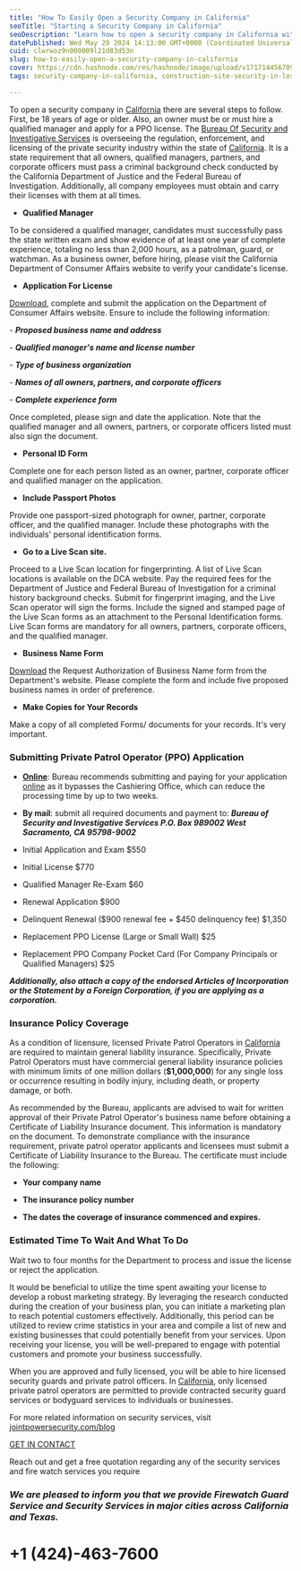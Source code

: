 ```yaml
---
title: "How To Easily Open a Security Company in California"
seoTitle: "Starting a Security Company in California"
seoDescription: "Learn how to open a security company in California with this easy step-by-step guide."
datePublished: Wed May 29 2024 14:13:00 GMT+0000 (Coordinated Universal Time)
cuid: clwrwoz9n000009l21d83d53n
slug: how-to-easily-open-a-security-company-in-california
cover: https://cdn.hashnode.com/res/hashnode/image/upload/v1717144567096/ed62fb0a-e63a-42f0-a85a-9130615c1747.jpeg
tags: security-company-in-california, construction-site-security-in-los-angeles, how-to-start-a-security-company, how-to-open-a-security-company, how-to-easily-own-a-security-company, ways-to-pass-qualified-manager-exam, easily-pass-a-qualified-manager-exam, security-guard-business, open-a-security-guard-company, california-security-services, ways-to-start-a-security-company, security-company-business, open-a-security-company-in-los-angeles, open-a-security-company-in-united-states, open-a-security-company-easily

---
```


To open a security company in [California](https://www.jointpowersecurity.com/security-guard-in-california) there are several steps to follow. First, be 18 years of age or older. Also, an owner must be or must hire a qualified manager and apply for a PPO license. The [Bureau Of Security and Investigative Services](https://www.bsis.ca.gov/) is overseeing the regulation, enforcement, and licensing of the private security industry within the state of [California](https://www.jointpowersecurity.com/security-guard-in-california). It is a state requirement that all owners, qualified managers, partners, and corporate officers must pass a criminal background check conducted by the California Department of Justice and the Federal Bureau of Investigation. Additionally, all company employees must obtain and carry their licenses with them at all times.

* **Qualified Manager**
    

To be considered a qualified manager, candidates must successfully pass the state written exam and show evidence of at least one year of complete experience, totaling no less than 2,000 hours, as a patrolman, guard, or watchman. As a business owner, before hiring, please visit the California Department of Consumer Affairs website to verify your candidate's license.

* **Application For License**
    

[Download](https://www.bsis.ca.gov/forms_pubs/ppo_app.pdf), complete and submit the application on the Department of Consumer Affairs website. Ensure to include the following information:

\- ***Proposed business name and address***

\- ***Qualified manager's name and license number***

\- ***Type of business organization***

\- ***Names of all owners, partners, and corporate officers***

\- ***Complete experience form***

Once completed, please sign and date the application. Note that the qualified manager and all owners, partners, or corporate officers listed must also sign the document.

* **Personal ID Form**
    

Complete one for each person listed as an owner, partner, corporate officer and qualified manager on the application.

* **Include Passport Photos**
    

Provide one passport-sized photograph for owner, partner, corporate officer, and the qualified manager. Include these photographs with the individuals' personal identification forms.

* **Go to a Live Scan site.**
    

Proceed to a Live Scan location for fingerprinting. A list of Live Scan locations is available on the DCA website. Pay the required fees for the Department of Justice and Federal Bureau of Investigation for a criminal history background checks. Submit for fingerprint imaging, and the Live Scan operator will sign the forms. Include the signed and stamped page of the Live Scan forms as an attachment to the Personal Identification forms. Live Scan forms are mandatory for all owners, partners, corporate officers, and the qualified manager.

* **Business Name Form**
    

[Download](https://www.bsis.ca.gov/forms_pubs/ppo_app.pdf) the Request Authorization of Business Name form from the Department's website. Please complete the form and include five proposed business names in order of preference.

* **Make Copies for Your Records**
    

Make a copy of all completed Forms/ documents for your records. It's very important.

### **Submitting Private Patrol Operator (PPO) Application**

* [**Online**](https://www.breeze.ca.gov/): Bureau recommends submitting and paying for your application [online](https://www.breeze.ca.gov/) as it bypasses the Cashiering Office, which can reduce the processing time by up to two weeks.
    
* **By mail**: submit all required documents and payment to: ***Bureau of Security and Investigative Services P.O. Box 989002 West Sacramento, CA 95798-9002***
    
* Initial Application and Exam $550
    
* Initial License $770
    
* Qualified Manager Re-Exam $60
    
* Renewal Application $900
    
* Delinquent Renewal ($900 renewal fee + $450 delinquency fee) $1,350
    
* Replacement PPO License (Large or Small Wall) $25
    
* Replacement PPO Company Pocket Card (For Company Principals or Qualified Managers) $25
    

***Additionally, also attach a copy of the endorsed Articles of Incorporation or the Statement by a Foreign Corporation, if you are applying as a corporation.***

### Insurance Policy Coverage

As a condition of licensure, licensed Private Patrol Operators in [California](https://www.jointpowersecurity.com/security-guard-in-california) are required to maintain general liability insurance. Specifically, Private Patrol Operators must have commercial general liability insurance policies with minimum limits of one million dollars (**$1,000,000**) for any single loss or occurrence resulting in bodily injury, including death, or property damage, or both.

As recommended by the Bureau, applicants are advised to wait for written approval of their Private Patrol Operator's business name before obtaining a Certificate of Liability Insurance document. This information is mandatory on the document. To demonstrate compliance with the insurance requirement, private patrol operator applicants and licensees must submit a Certificate of Liability Insurance to the Bureau. The certificate must include the following:

* **Your company name**
    
* **The insurance policy number**
    
* **The dates the coverage of insurance commenced and expires.**
    

### Estimated Time To Wait And What To Do

Wait two to four months for the Department to process and issue the license or reject the application.

It would be beneficial to utilize the time spent awaiting your license to develop a robust marketing strategy. By leveraging the research conducted during the creation of your business plan, you can initiate a marketing plan to reach potential customers effectively. Additionally, this period can be utilized to review crime statistics in your area and compile a list of new and existing businesses that could potentially benefit from your services. Upon receiving your license, you will be well-prepared to engage with potential customers and promote your business successfully.

When you are approved and fully licensed, you will be able to hire licensed security guards and private patrol officers. In [California](https://www.jointpowersecurity.com/security-guard-in-california), only licensed private patrol operators are permitted to provide contracted security guard services or bodyguard services to individuals or businesses.

For more related information on security services, visit [jointpowersecurity.com/blog](https://www.jointpowersecurity.com/blog)

[GET IN CONTACT](https://www.jointpowersecurity.com/contact-us)

Reach out and get a free quotation regarding any of the security services and fire watch services you require

### *We are pleased to inform you that we provide Firewatch Guard Service and Security Services in major cities across California and Texas.*

# **+1 (424)-463-7600**